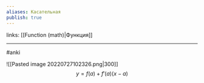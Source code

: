 ```yaml
---
aliases: Касательная
publish: true
---
```

links: [[Function (math)|Функция]]

---
#anki


![[Pasted image 20220727102326.png|300]]  
$$y = f(a) + f'(a)(x-a)$$

